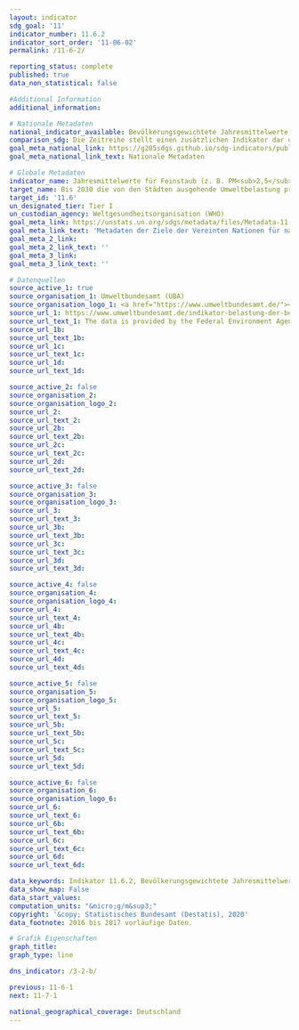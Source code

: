 ```yaml
---
layout: indicator
sdg_goal: '11'
indicator_number: 11.6.2
indicator_sort_order: '11-06-02'
permalink: /11-6-2/

reporting_status: complete
published: true
data_non_statistical: false

#Additional Information
additional_information: 

# Nationale Metadaten
national_indicator_available: Bevölkerungsgewichtete Jahresmittelwerte von PM<sub>10</sub>
comparison_sdg: Die Zeitreihe stellt einen zusätzlichen Indikator dar und entspricht nicht der internationalen Metadatenbeschreibung
goal_meta_national_link: https://g205sdgs.github.io/sdg-indicators/public/MetaDe/11.6.2.pdf
goal_meta_national_link_text: Nationale Metadaten

# Globale Metadaten
indicator_name: Jahresmittelwerte für Feinstaub (z. B. PM<sub>2,5</sub> und PM<sub>10</sub>) in Städten (bevölkerungsgewichtet)
target_name: Bis 2030 die von den Städten ausgehende Umweltbelastung pro Kopf senken, unter anderem mit besonderer Aufmerksamkeit auf der Luftqualität und der kommunalen und sonstigen Abfallbehandlung
target_id: '11.6'
un_designated_tier: Tier I
un_custodian_agency: Weltgesundheitsorganisation (WHO)
goal_meta_link: https://unstats.un.org/sdgs/metadata/files/Metadata-11-06-02.pdf
goal_meta_link_text: 'Metadaten der Ziele der Vereinten Nationen für nachhaltige Entwicklung'
goal_meta_2_link: 
goal_meta_2_link_text: ''
goal_meta_3_link: 
goal_meta_3_link_text: ''

# Datenquellen
source_active_1: true
source_organisation_1: Umweltbundesamt (UBA)
source_organisation_logo_1: <a href="https://www.umweltbundesamt.de/"><img src="https://g205sdgs.github.io/sdg-indicators/public/logos/uba.png" alt="Logo uba" /></a>
source_url_1: https://www.umweltbundesamt.de/indikator-belastung-der-bevoelkerung-durch-0
source_url_text_1: The data is provided by the Federal Environment Agency (UBA)
source_url_1b: 
source_url_text_1b: 
source_url_1c: 
source_url_text_1c: 
source_url_1d: 
source_url_text_1d: 

source_active_2: false
source_organisation_2: 
source_organisation_logo_2: 
source_url_2: 
source_url_text_2: 
source_url_2b: 
source_url_text_2b: 
source_url_2c: 
source_url_text_2c: 
source_url_2d: 
source_url_text_2d: 

source_active_3: false
source_organisation_3: 
source_organisation_logo_3: 
source_url_3: 
source_url_text_3: 
source_url_3b: 
source_url_text_3b: 
source_url_3c: 
source_url_text_3c: 
source_url_3d: 
source_url_text_3d: 

source_active_4: false
source_organisation_4: 
source_organisation_logo_4: 
source_url_4: 
source_url_text_4: 
source_url_4b: 
source_url_text_4b: 
source_url_4c: 
source_url_text_4c: 
source_url_4d: 
source_url_text_4d: 

source_active_5: false
source_organisation_5: 
source_organisation_logo_5: 
source_url_5: 
source_url_text_5: 
source_url_5b: 
source_url_text_5b: 
source_url_5c: 
source_url_text_5c: 
source_url_5d: 
source_url_text_5d: 

source_active_6: false
source_organisation_6: 
source_organisation_logo_6: 
source_url_6: 
source_url_text_6: 
source_url_6b: 
source_url_text_6b: 
source_url_6c: 
source_url_text_6c: 
source_url_6d: 
source_url_text_6d: 

data_keywords: Indikator 11.6.2, Bevölkerungsgewichtete Jahresmittelwerte von PM10, Weltgesundheitsorganisation (WHO), Umweltbundesamt (UBA)
data_show_map: False
data_start_values: 
computation_units: "&micro;g/m&sup3;"
copyright: '&copy; Statistisches Bundesamt (Destatis), 2020'
data_footnote: 2016 bis 2017 vorläufige Daten.

# Grafik Eigenschaften
graph_title: 
graph_type: line

dns_indicator: /3-2-b/

previous: 11-6-1
next: 11-7-1

national_geographical_coverage: Deutschland
---
```


